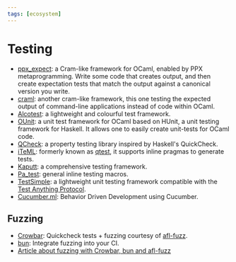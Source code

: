 ```yaml
---
tags: [ecosystem]
---
```


# Testing

* [ppx_expect](https://github.com/janestreet/ppx_expect):
a Cram-like framework for OCaml, enabled by PPX metaprogramming.
Write some code that creates output, and then create expectation tests that match
the output against a canonical version you write.
* [craml](https://github.com/realworldocaml/craml):
another cram-like framework, this one testing the expected output of command-line
applications instead of code within OCaml.
* [Alcotest](https://github.com/mirage/alcotest):
a lightweight and colourful test framework.
* [OUnit](http://ounit.forge.ocamlcore.org/):
a unit test framework for OCaml based on HUnit,
a unit testing framework for Haskell.
It allows one to easily create unit-tests for OCaml code.
* [QCheck](https://github.com/c-cube/qcheck):
a property testing library inspired by Haskell's QuickCheck.
* [iTeML](https://github.com/vincent-hugot/iTeML): formerly known as
[qtest](http://batteries.vhugot.com/qtest/), it supports inline pragmas to generate tests.
* [Kaputt](http://kaputt.x9c.fr): a comprehensive testing framework.
* [Pa_test](https://ocaml.janestreet.com/ocaml-core/111.28.00/doc/pa_test):
general inline testing macros.
* [TestSimple](https://github.com/hcarty/ocaml-testsimple):
a lightweight unit testing framework
compatible with the [Test Anything Protocol](https://testanything.org/).
* [Cucumber.ml](https://github.com/cucumber/cucumber.ml): Behavior Driven Development using Cucumber.

## Fuzzing

* [Crowbar](https://github.com/stedolan/crowbar/):
Quickcheck tests + fuzzing courtesy of [afl-fuzz](http://lcamtuf.coredump.cx/afl/).
* [bun](https://github.com/yomimono/ocaml-bun/):
Integrate fuzzing into your CI.
* [Article about fuzzing with Crowbar, bun and afl-fuzz](https://tarides.com/blog/2019-09-04-an-introduction-to-fuzzing-ocaml-with-afl-crowbar-and-bun.html)
